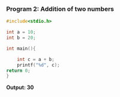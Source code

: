 ### Program 2: Addition of two numbers

```c
#include<stdio.h>

int a = 10;
int b = 20;

int main(){

    int c = a + b;
    printf("%d", c);
return 0;
} 
```
**Output: 30** 
